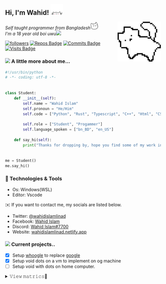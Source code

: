 <h2> Hi, I'm Wahid! <img src="assets/bouncecat.gif" width="40"></h2>
<a href="https://youtu.be/Vg3I4Ut9uXE"><img align='right' src="assets/cat.png" width="140"></a>
<p><em>Self taught programmer from Bangladesh<img src="assets/happycat.gif" width="25"></br>I'm a 18 year old boi uwu<img src="https://media.giphy.com/media/WUlplcMpOCEmTGBtBW/giphy.gif" width="30"> 
</em></p>

[![followers](https://img.shields.io/github/followers/smolbit?style=flat&logo=Aiqfome&labelColor=000000&color=CECDCB&logoColor=CECDCB)](https://github.com/WahidIslamLinad?tab=followers)
[![Repos Badge](https://badges.pufler.dev/repos/smolbit?style=flat&logo=byte&labelColor=000000&color=CECDCB&logoColor=CECDCB)](https://github.com/WahidIslamLinad?tab=repositories)
[![Commits Badge](https://badges.pufler.dev/commits/monthly/smolbit?style=flat&logo=ApacheKafka&labelColor=000000&color=CECDCB&logoColor=CECDCB)](https://youtu.be/517yf9XkQdk)
[![Visits Badge](https://badges.pufler.dev/visits/smolbit/smolbit?style=flat&logo=Bilibili&labelColor=000000&color=CECDCB&logoColor=CECDCB)](https://youtu.be/Vg3I4Ut9uXE)


### <img src="https://media.giphy.com/media/VgCDAzcKvsR6OM0uWg/giphy.gif" width="50"> A little more about me...  
```python
#!/usr/bin/python
# -*- coding: utf-8 -*-


class Student:
    def __init__(self):
        self.name = "Wahid Islam"
        self.pronoun = "He/Him"
        self.code = ["Python", "Rust", "Typescript", "C++", "Html", "CSS"]
        
        self.role = ["Student", "Progammer"]
        self.language_spoken = ["bn_BD", "en_US"]

    def say_hi(self):
        print("Thanks for dropping by, hope you find some of my work interesting.")


me = Student()
me.say_hi()
```


### 🔧 Technologies & Tools

- Os: Windows(WSL)
- Editor: Vscode

:envelope: If you want to contact me, my socials are listed below.

* Twitter: [@wahidislamlinad](https://twitter.com/wahidislamlinad)
* Facebook: [Wahid Islam](https://facebook.com/wahidislamlinad)
* Discord: [Wahid Islam#7700](https://discordapp.com/users/697797379583115315/)
* Website: [wahidislamlinad.netlify.app](https://wahidislamlinad.netlify.app)

### <img src="https://github.githubassets.com/images/mona-loading-dark.gif" width="30"> Current projects..
 - [x] Setup [whoogle](https://github.com/benbusby/whoogle-search) to replace [google](https://yetanothersearch.herokuapp.com/)
 - [x] Setup void dots on a vm to implement on og machine
 - [ ] Setup void with dots on home computer.

<p align="center">
   <details> <summary>𝚅𝚒𝚎𝚠 𝚖𝚊𝚝𝚛𝚒𝚌𝚜👀</summary>
    <a href="https://github.com/wahidislamlinad?tab=repositories&type=source"><img src="./github-metrics.svg" /></a>
   </details>
</p>
